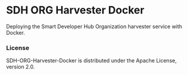 # SDH ORG Harvester Docker


Deploying the Smart Developer Hub Organization harvester service with Docker.

### License

SDH-ORG-Harvester-Docker is distributed under the Apache License, version 2.0.
